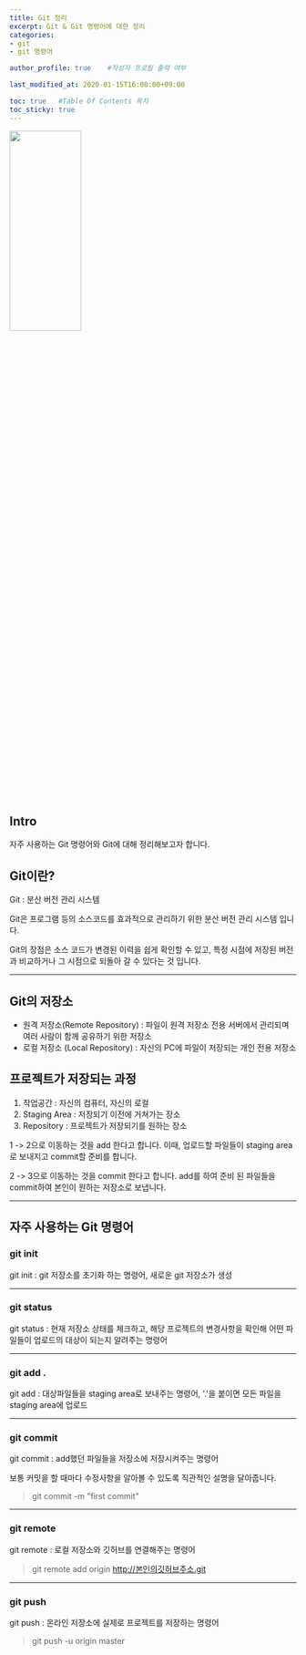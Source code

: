 ```yaml
---
title: Git 정리
excerpt: Git & Git 명령어에 대한 정리
categories:
- git
- git 명령어

author_profile: true    #작성자 프로필 출력 여부

last_modified_at: 2020-01-15T16:00:00+09:00

toc: true   #Table Of Contents 목차 
toc_sticky: true
---
```


<img src= "/assets/img/github.jpg" width="50%" height="30%"></img>

## Intro
자주 사용하는 Git 명령어와 Git에 대해 정리해보고자 합니다.

## Git이란?
Git : 분산 버전 관리 시스템

Git은 프로그램 등의 소스코드를 효과적으로 관리하기 위한 분산 버전 관리 시스템 입니다.

Git의 장점은 소스 코드가 변경된 이력을 쉽게 확인할 수 있고, 특정 시점에 저장된 버전과 비교하거나 그 시점으로 되돌아 갈 수 있다는 것 입니다.  

---

## Git의 저장소

- 원격 저장소(Remote Repository) : 파일이 원격 저장소 전용 서버에서 관리되며 여러 사람이 함께 공유하기 위한 저장소
- 로컬 저장소 (Local Repository) : 자신의 PC에 파일이 저장되는 개인 전용 저장소

## 프로젝트가 저장되는 과정
1. 작업공간 : 자신의 컴퓨터, 자신의 로컬
2. Staging Area : 저장되기 이전에 거쳐가는 장소
3. Repository : 프로젝트가 저장되기를 원하는 장소


1 -> 2으로 이동하는 것을 add 한다고 합니다. 이때, 업로드할 파일들이 staging area로 보내지고 commit할 준비를 합니다.

2 -> 3으로 이동하는 것을 commit 한다고 합니다. add를 하여 준비 된 파일들을 commit하여 본인이 원하는 저장소로 보냅니다.  

---

## 자주 사용하는 Git 명령어
### git init
git init : git 저장소를 초기화 하는 명령어, 새로운 git 저장소가 생성

---

### git status
git status : 현재 저장소 상태를 체크하고, 해당 프로젝트의 변경사항을 확인해 어떤 파일들이 업로드의 대상이 되는지 알려주는 명령어

---

### git add .
git add : 대상파일들을 staging area로 보내주는 명령어, '.'을 붙이면 모든 파일을 staging area에 업로드

---

### git commit
git commit : add했던 파일들을 저장소에 저장시켜주는 명령어

보통 커밋을 할 때마다 수정사항을 알아볼 수 있도록 직관적인 설명을 달아줍니다.

> git commit -m "first commit"

---

### git remote
git remote : 로컬 저장소와 깃허브를 연결해주는 명령어

> git remote add origin http://본인의깃허브주소.git

---

### git push
git push : 온라인 저장소에 실제로 프로젝트를 저장하는 명령어 

> git push -u origin master